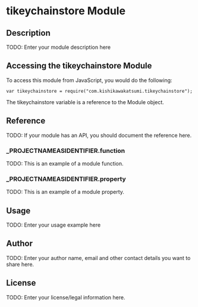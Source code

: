 # tikeychainstore Module

## Description

TODO: Enter your module description here

## Accessing the tikeychainstore Module

To access this module from JavaScript, you would do the following:

	var tikeychainstore = require("com.kishikawakatsumi.tikeychainstore");

The tikeychainstore variable is a reference to the Module object.	

## Reference

TODO: If your module has an API, you should document
the reference here.

### ___PROJECTNAMEASIDENTIFIER__.function

TODO: This is an example of a module function.

### ___PROJECTNAMEASIDENTIFIER__.property

TODO: This is an example of a module property.

## Usage

TODO: Enter your usage example here

## Author

TODO: Enter your author name, email and other contact
details you want to share here. 

## License

TODO: Enter your license/legal information here.
